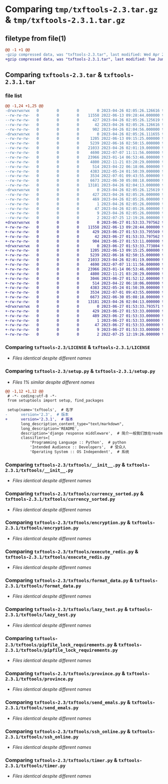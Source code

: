 # Comparing `tmp/txftools-2.3.tar.gz` & `tmp/txftools-2.3.1.tar.gz`

## filetype from file(1)

```diff
@@ -1 +1 @@
-gzip compressed data, was "txftools-2.3.tar", last modified: Wed Apr 26 02:05:26 2023, max compression
+gzip compressed data, was "txftools-2.3.1.tar", last modified: Tue Jun 27 01:53:33 2023, max compression
```

## Comparing `txftools-2.3.tar` & `txftools-2.3.1.tar`

### file list

```diff
@@ -1,24 +1,25 @@
-drwxrwxrwx   0        0        0        0 2023-04-26 02:05:26.126616 txftools-2.3/
--rw-rw-rw-   0        0        0    11558 2022-06-13 09:28:44.000000 txftools-2.3/LICENSE
--rw-rw-rw-   0        0        0      427 2023-04-26 02:05:26.125619 txftools-2.3/PKG-INFO
--rw-rw-rw-   0        0        0       42 2023-04-26 02:05:26.126616 txftools-2.3/setup.cfg
--rw-rw-rw-   0        0        0      902 2023-04-26 02:04:56.000000 txftools-2.3/setup.py
-drwxrwxrwx   0        0        0        0 2023-04-26 02:05:26.111655 txftools-2.3/txftools/
--rw-rw-rw-   0        0        0     1205 2022-06-13 09:15:25.000000 txftools-2.3/txftools/__init__.py
--rw-rw-rw-   0        0        0     5239 2022-06-16 02:50:15.000000 txftools-2.3/txftools/currency_sorted.py
--rw-rw-rw-   0        0        0    21033 2023-04-26 02:01:19.000000 txftools-2.3/txftools/encryption.py
--rw-rw-rw-   0        0        0     4690 2022-07-07 11:11:56.000000 txftools-2.3/txftools/execute_redis.py
--rw-rw-rw-   0        0        0    23966 2023-01-14 06:53:46.000000 txftools-2.3/txftools/format_data.py
--rw-rw-rw-   0        0        0     4800 2022-11-21 03:28:29.000000 txftools-2.3/txftools/lazy_test.py
--rw-rw-rw-   0        0        0      514 2023-04-22 06:18:06.000000 txftools-2.3/txftools/pipfile_lock_requirements.py
--rw-rw-rw-   0        0        0     4383 2022-05-24 01:50:39.000000 txftools-2.3/txftools/province.py
--rw-rw-rw-   0        0        0     3534 2022-07-01 09:43:55.000000 txftools-2.3/txftools/send_emals.py
--rw-rw-rw-   0        0        0     6673 2022-06-30 05:08:18.000000 txftools-2.3/txftools/ssh_online.py
--rw-rw-rw-   0        0        0    13181 2023-04-26 02:04:13.000000 txftools-2.3/txftools/timer.py
-drwxrwxrwx   0        0        0        0 2023-04-26 02:05:26.125619 txftools-2.3/txftools.egg-info/
--rw-rw-rw-   0        0        0      427 2023-04-26 02:05:26.000000 txftools-2.3/txftools.egg-info/PKG-INFO
--rw-rw-rw-   0        0        0      469 2023-04-26 02:05:26.000000 txftools-2.3/txftools.egg-info/SOURCES.txt
--rw-rw-rw-   0        0        0        1 2023-04-26 02:05:26.000000 txftools-2.3/txftools.egg-info/dependency_links.txt
--rw-rw-rw-   0        0        0       47 2023-04-26 02:05:26.000000 txftools-2.3/txftools.egg-info/requires.txt
--rw-rw-rw-   0        0        0        9 2023-04-26 02:05:26.000000 txftools-2.3/txftools.egg-info/top_level.txt
--rw-rw-rw-   0        0        0        2 2022-07-25 12:19:26.000000 txftools-2.3/txftools.egg-info/zip-safe
+drwxrwxrwx   0        0        0        0 2023-06-27 01:53:33.797562 txftools-2.3.1/
+-rw-rw-rw-   0        0        0    11558 2022-06-13 09:28:44.000000 txftools-2.3.1/LICENSE
+-rw-rw-rw-   0        0        0      429 2023-06-27 01:53:33.795569 txftools-2.3.1/PKG-INFO
+-rw-rw-rw-   0        0        0       42 2023-06-27 01:53:33.797562 txftools-2.3.1/setup.cfg
+-rw-rw-rw-   0        0        0      904 2023-06-27 01:53:11.000000 txftools-2.3.1/setup.py
+drwxrwxrwx   0        0        0        0 2023-06-27 01:53:33.773804 txftools-2.3.1/txftools/
+-rw-rw-rw-   0        0        0     1205 2022-06-13 09:15:25.000000 txftools-2.3.1/txftools/__init__.py
+-rw-rw-rw-   0        0        0     5239 2022-06-16 02:50:15.000000 txftools-2.3.1/txftools/currency_sorted.py
+-rw-rw-rw-   0        0        0    21033 2023-04-26 02:01:19.000000 txftools-2.3.1/txftools/encryption.py
+-rw-rw-rw-   0        0        0     4690 2022-07-07 11:11:56.000000 txftools-2.3.1/txftools/execute_redis.py
+-rw-rw-rw-   0        0        0    23966 2023-01-14 06:53:46.000000 txftools-2.3.1/txftools/format_data.py
+-rw-rw-rw-   0        0        0     4800 2022-11-21 03:28:29.000000 txftools-2.3.1/txftools/lazy_test.py
+-rw-rw-rw-   0        0        0     3046 2023-06-27 01:52:12.000000 txftools-2.3.1/txftools/only_id.py
+-rw-rw-rw-   0        0        0      514 2023-04-22 06:18:06.000000 txftools-2.3.1/txftools/pipfile_lock_requirements.py
+-rw-rw-rw-   0        0        0     4383 2022-05-24 01:50:39.000000 txftools-2.3.1/txftools/province.py
+-rw-rw-rw-   0        0        0     3534 2022-07-01 09:43:55.000000 txftools-2.3.1/txftools/send_emals.py
+-rw-rw-rw-   0        0        0     6673 2022-06-30 05:08:18.000000 txftools-2.3.1/txftools/ssh_online.py
+-rw-rw-rw-   0        0        0    13181 2023-04-26 02:04:13.000000 txftools-2.3.1/txftools/timer.py
+drwxrwxrwx   0        0        0        0 2023-06-27 01:53:33.793571 txftools-2.3.1/txftools.egg-info/
+-rw-rw-rw-   0        0        0      429 2023-06-27 01:53:33.000000 txftools-2.3.1/txftools.egg-info/PKG-INFO
+-rw-rw-rw-   0        0        0      489 2023-06-27 01:53:33.000000 txftools-2.3.1/txftools.egg-info/SOURCES.txt
+-rw-rw-rw-   0        0        0        1 2023-06-27 01:53:33.000000 txftools-2.3.1/txftools.egg-info/dependency_links.txt
+-rw-rw-rw-   0        0        0       47 2023-06-27 01:53:33.000000 txftools-2.3.1/txftools.egg-info/requires.txt
+-rw-rw-rw-   0        0        0        9 2023-06-27 01:53:33.000000 txftools-2.3.1/txftools.egg-info/top_level.txt
+-rw-rw-rw-   0        0        0        2 2022-07-25 12:19:26.000000 txftools-2.3.1/txftools.egg-info/zip-safe
```

### Comparing `txftools-2.3/LICENSE` & `txftools-2.3.1/LICENSE`

 * *Files identical despite different names*

### Comparing `txftools-2.3/setup.py` & `txftools-2.3.1/setup.py`

 * *Files 1% similar despite different names*

```diff
@@ -1,12 +1,12 @@
 # -*- coding:utf-8 -*-
 from setuptools import setup, find_packages
 
 setup(name='txftools',  # 名字
-      version='2.3',  # 版本
+      version='2.3.1',  # 版本
       long_description_content_type="text/markdown",
       long_description='README',
       description='django response middleware',  # 简介一般我们放在readme.md
       classifiers=[
           'Programming Language :: Python',  # python
           'Intended Audience :: Developers',  # 受众人
           'Operating System :: OS Independent',  # 系统
```

### Comparing `txftools-2.3/txftools/__init__.py` & `txftools-2.3.1/txftools/__init__.py`

 * *Files identical despite different names*

### Comparing `txftools-2.3/txftools/currency_sorted.py` & `txftools-2.3.1/txftools/currency_sorted.py`

 * *Files identical despite different names*

### Comparing `txftools-2.3/txftools/encryption.py` & `txftools-2.3.1/txftools/encryption.py`

 * *Files identical despite different names*

### Comparing `txftools-2.3/txftools/execute_redis.py` & `txftools-2.3.1/txftools/execute_redis.py`

 * *Files identical despite different names*

### Comparing `txftools-2.3/txftools/format_data.py` & `txftools-2.3.1/txftools/format_data.py`

 * *Files identical despite different names*

### Comparing `txftools-2.3/txftools/lazy_test.py` & `txftools-2.3.1/txftools/lazy_test.py`

 * *Files identical despite different names*

### Comparing `txftools-2.3/txftools/pipfile_lock_requirements.py` & `txftools-2.3.1/txftools/pipfile_lock_requirements.py`

 * *Files identical despite different names*

### Comparing `txftools-2.3/txftools/province.py` & `txftools-2.3.1/txftools/province.py`

 * *Files identical despite different names*

### Comparing `txftools-2.3/txftools/send_emals.py` & `txftools-2.3.1/txftools/send_emals.py`

 * *Files identical despite different names*

### Comparing `txftools-2.3/txftools/ssh_online.py` & `txftools-2.3.1/txftools/ssh_online.py`

 * *Files identical despite different names*

### Comparing `txftools-2.3/txftools/timer.py` & `txftools-2.3.1/txftools/timer.py`

 * *Files identical despite different names*

